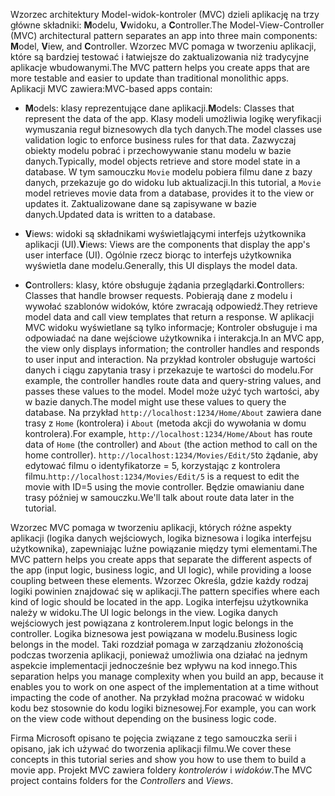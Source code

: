 <span data-ttu-id="7d797-101">Wzorzec architektury Model-widok-kontroler (MVC) dzieli aplikację na trzy główne składniki: **M**odelu, **V**widoku, a **C**ontroller.</span><span class="sxs-lookup"><span data-stu-id="7d797-101">The Model-View-Controller (MVC) architectural pattern separates an app into three main components: **M**odel, **V**iew, and **C**ontroller.</span></span> <span data-ttu-id="7d797-102">Wzorzec MVC pomaga w tworzeniu aplikacji, które są bardziej testować i łatwiejsze do zaktualizowania niż tradycyjne aplikacje wbudowanymi.</span><span class="sxs-lookup"><span data-stu-id="7d797-102">The MVC pattern helps you create apps that are more testable and easier to update than traditional monolithic apps.</span></span> <span data-ttu-id="7d797-103">Aplikacji MVC zawiera:</span><span class="sxs-lookup"><span data-stu-id="7d797-103">MVC-based apps contain:</span></span>

* <span data-ttu-id="7d797-104">**M**odels: klasy reprezentujące dane aplikacji.</span><span class="sxs-lookup"><span data-stu-id="7d797-104">**M**odels: Classes that represent the data of the app.</span></span> <span data-ttu-id="7d797-105">Klasy modeli umożliwia logikę weryfikacji wymuszania reguł biznesowych dla tych danych.</span><span class="sxs-lookup"><span data-stu-id="7d797-105">The model classes use validation logic to enforce business rules for that data.</span></span> <span data-ttu-id="7d797-106">Zazwyczaj obiekty modelu pobrać i przechowywanie stanu modelu w bazie danych.</span><span class="sxs-lookup"><span data-stu-id="7d797-106">Typically, model objects retrieve and store model state in a database.</span></span> <span data-ttu-id="7d797-107">W tym samouczku `Movie` modelu pobiera filmu dane z bazy danych, przekazuje go do widoku lub aktualizacji.</span><span class="sxs-lookup"><span data-stu-id="7d797-107">In this tutorial, a `Movie` model retrieves movie data from a database, provides it to the view or updates it.</span></span> <span data-ttu-id="7d797-108">Zaktualizowane dane są zapisywane w bazie danych.</span><span class="sxs-lookup"><span data-stu-id="7d797-108">Updated data is written to a database.</span></span>

* <span data-ttu-id="7d797-109">**V**iews: widoki są składnikami wyświetlającymi interfejs użytkownika aplikacji (UI).</span><span class="sxs-lookup"><span data-stu-id="7d797-109">**V**iews: Views are the components that display the app's user interface (UI).</span></span> <span data-ttu-id="7d797-110">Ogólnie rzecz biorąc to interfejs użytkownika wyświetla dane modelu.</span><span class="sxs-lookup"><span data-stu-id="7d797-110">Generally, this UI displays the model data.</span></span>

* <span data-ttu-id="7d797-111">**C**ontrollers: klasy, które obsługuje żądania przeglądarki.</span><span class="sxs-lookup"><span data-stu-id="7d797-111">**C**ontrollers: Classes that handle browser requests.</span></span> <span data-ttu-id="7d797-112">Pobierają dane z modelu i wywołać szablonów widoków, które zwracają odpowiedź.</span><span class="sxs-lookup"><span data-stu-id="7d797-112">They retrieve model data and call view templates that return a response.</span></span> <span data-ttu-id="7d797-113">W aplikacji MVC widoku wyświetlane są tylko informacje; Kontroler obsługuje i ma odpowiadać na dane wejściowe użytkownika i interakcja.</span><span class="sxs-lookup"><span data-stu-id="7d797-113">In an MVC app, the view only displays information; the controller handles and responds to user input and interaction.</span></span> <span data-ttu-id="7d797-114">Na przykład kontroler obsługuje wartości danych i ciągu zapytania trasy i przekazuje te wartości do modelu.</span><span class="sxs-lookup"><span data-stu-id="7d797-114">For example, the controller handles route data and query-string values, and passes these values to the model.</span></span> <span data-ttu-id="7d797-115">Model może użyć tych wartości, aby w bazie danych.</span><span class="sxs-lookup"><span data-stu-id="7d797-115">The model might use these values to query the database.</span></span> <span data-ttu-id="7d797-116">Na przykład `http://localhost:1234/Home/About` zawiera dane trasy z `Home` (kontrolera) i `About` (metoda akcji do wywołania w domu kontrolera).</span><span class="sxs-lookup"><span data-stu-id="7d797-116">For example, `http://localhost:1234/Home/About` has route data of `Home` (the controller) and `About` (the action method to call on the home controller).</span></span> <span data-ttu-id="7d797-117">`http://localhost:1234/Movies/Edit/5`to żądanie, aby edytować filmu o identyfikatorze = 5, korzystając z kontrolera filmu.</span><span class="sxs-lookup"><span data-stu-id="7d797-117">`http://localhost:1234/Movies/Edit/5` is a request to edit the movie with ID=5 using the movie controller.</span></span>  <span data-ttu-id="7d797-118">Będzie omawianiu dane trasy później w samouczku.</span><span class="sxs-lookup"><span data-stu-id="7d797-118">We'll talk about route data later in the tutorial.</span></span>

<span data-ttu-id="7d797-119">Wzorzec MVC pomaga w tworzeniu aplikacji, których różne aspekty aplikacji (logika danych wejściowych, logika biznesowa i logika interfejsu użytkownika), zapewniając luźne powiązanie między tymi elementami.</span><span class="sxs-lookup"><span data-stu-id="7d797-119">The MVC pattern helps you create apps that separate the different aspects of the app (input logic, business logic, and UI logic), while providing a loose coupling between these elements.</span></span> <span data-ttu-id="7d797-120">Wzorzec Określa, gdzie każdy rodzaj logiki powinien znajdować się w aplikacji.</span><span class="sxs-lookup"><span data-stu-id="7d797-120">The pattern specifies where each kind of logic should be located in the app.</span></span> <span data-ttu-id="7d797-121">Logika interfejsu użytkownika należy w widoku.</span><span class="sxs-lookup"><span data-stu-id="7d797-121">The UI logic belongs in the view.</span></span> <span data-ttu-id="7d797-122">Logika danych wejściowych jest powiązana z kontrolerem.</span><span class="sxs-lookup"><span data-stu-id="7d797-122">Input logic belongs in the controller.</span></span> <span data-ttu-id="7d797-123">Logika biznesowa jest powiązana w modelu.</span><span class="sxs-lookup"><span data-stu-id="7d797-123">Business logic belongs in the model.</span></span> <span data-ttu-id="7d797-124">Taki rozdział pomaga w zarządzaniu złożonością podczas tworzenia aplikacji, ponieważ umożliwia ona działać na jednym aspekcie implementacji jednocześnie bez wpływu na kod innego.</span><span class="sxs-lookup"><span data-stu-id="7d797-124">This separation helps you manage complexity when you build an app, because it enables you to work on one aspect of the implementation at a time without impacting the code of another.</span></span> <span data-ttu-id="7d797-125">Na przykład można pracować w widoku kodu bez stosownie do kodu logiki biznesowej.</span><span class="sxs-lookup"><span data-stu-id="7d797-125">For example, you can work on the view code without depending on the business logic code.</span></span>

<span data-ttu-id="7d797-126">Firma Microsoft opisano te pojęcia związane z tego samouczka serii i opisano, jak ich używać do tworzenia aplikacji filmu.</span><span class="sxs-lookup"><span data-stu-id="7d797-126">We cover these concepts in this tutorial series and show you how to use them to build a movie app.</span></span> <span data-ttu-id="7d797-127">Projekt MVC zawiera foldery *kontrolerów* i *widoków*.</span><span class="sxs-lookup"><span data-stu-id="7d797-127">The MVC project contains folders for the *Controllers* and *Views*.</span></span>
